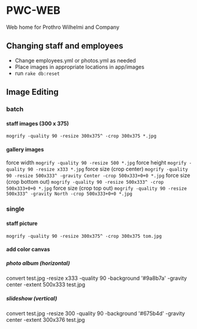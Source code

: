 # PWC-WEB

Web home for Prothro Wilhelmi and Company

## Changing staff and employees

* Change employees.yml or photos.yml as needed
* Place images in appropriate locations in app/images
* run `rake db:reset`

## Image Editing

### batch
#### staff images (300 x 375)
`mogrify -quality 90 -resize 300x375^ -crop 300x375 *.jpg`

#### gallery images
force width
`mogrify -quality 90 -resize 500 *.jpg`
force height
`mogrify -quality 90 -resize x333 *.jpg`
force size (crop center)
`mogrify -quality 90 -resize 500x333^ -gravity Center -crop 500x333+0+0 *.jpg`
force size (crop bottom out)
`mogrify -quality 90 -resize 500x333^ -crop 500x333+0+0 *.jpg`
force size (crop top out)
`mogrify -quality 90 -resize 500x333^ -gravity North -crop 500x333+0+0 *.jpg`


### single

#### staff picture
`mogrify -quality 90 -resize 300x375^ -crop 300x375 tom.jpg`

#### add color canvas

##### photo album (horizontal)
convert test.jpg -resize x333 -quality 90 -background '#9a8b7a' -gravity center -extent 500x333 test.jpg

##### slideshow (vertical)
convert test.jpg -resize 300 -quality 90 -background '#675b4d' -gravity center -extent 300x376 test.jpg
